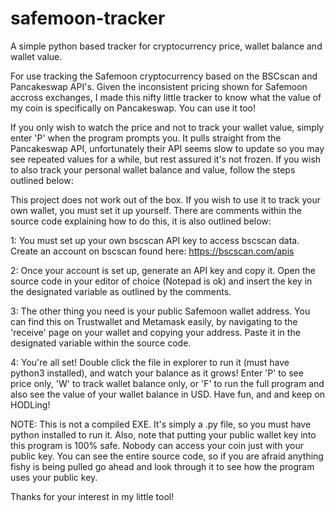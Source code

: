 # safemoon-tracker


A simple python based tracker for cryptocurrency price, wallet balance and wallet value. 

For use tracking the Safemoon cryptocurrency based on the BSCscan and Pancakeswap API's. Given the inconsistent pricing shown for Safemoon accross exchanges, I made this nifty little tracker to know what the value of my coin is specifically on Pancakeswap. You can use it too!

If you only wish to watch the price and not to track your wallet value, simply enter 'P' when the program prompts you. It pulls straight from the Pancakeswap API, unfortunately their API seems slow to update so you may see repeated values for a while, but rest assured it's not frozen. If you wish to also track your personal wallet balance and value, follow the steps outlined below:

This project does not work out of the box. If you wish to use it to track your own wallet, you must set it up yourself. There are comments within the source code explaining how to do this, it is also outlined below:

1: You must set up your own bscscan API key to access bscscan data. Create an account on bscscan found here: https://bscscan.com/apis

2: Once your account is set up, generate an API key and copy it. Open the source code in your editor of choice (Notepad is ok) and insert the key in the designated variable as outlined by the comments.

3: The other thing you need is your public Safemoon wallet address. You can find this on Trustwallet and Metamask easily, by navigating to the 'receive' page on your wallet and copying your address. Paste it in the designated variable within the source code.

4: You're all set! Double click the file in explorer to run it (must have python3 installed), and watch your balance as it grows! Enter 'P' to see price only, 'W' to track wallet balance only, or 'F' to run the full program and also see the value of your wallet balance in USD. Have fun, and and keep on HODLing!

NOTE: This is not a compiled EXE. It's simply a .py file, so you must have python installed to run it. Also, note that putting your public wallet key into this program is 100% safe. Nobody can access your coin just with your public key. You can see the entire source code, so if you are afraid anything fishy is being pulled go ahead and look through it to see how the program uses your public key.

Thanks for your interest in my little tool!
